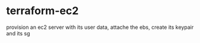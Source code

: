 # terraform-ec2
provision an ec2 server with its user data, attache the ebs, create its keypair  and its sg
